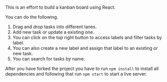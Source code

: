 This is an effort to build a kanban board using React.

You can do the following.
1. Drag and drop tasks into different lanes.
2. Add new task or update a existing one.
3. You can click on the top right button to access labels and filter tasks by label.
4. You can also create a new label and assign that label to an existing or new task.
5. You can search for tasks by name.

After you have forked the project you have to run `npm install` to install all dependencies and following that run `npm start` to start a live server.


